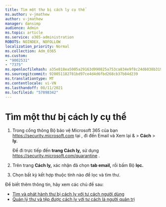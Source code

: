 ```yaml
---
title: Tìm một thư bị cách ly cụ thể
ms.author: v-jmathew
author: v-jmathew
manager: dansimp
audience: Admin
ms.topic: article
ms.service: o365-administration
ROBOTS: NOINDEX, NOFOLLOW
localization_priority: Normal
ms.collection: Adm_O365
ms.custom:
- "9002531"
- "7375"
ms.openlocfilehash: a35e818ea5005a29163d990825a753ca834e9f8c24d6038b319b1382587fc286
ms.sourcegitcommit: 920051182781bd97ce4d4d6fbd268cb37b84d239
ms.translationtype: MT
ms.contentlocale: vi-VN
ms.lasthandoff: 08/11/2021
ms.locfileid: "57898342"
---
```

# <a name="find-a-specific-quarantined-message"></a>Tìm một thư bị cách ly cụ thể

1. Trong cổng thông Bộ bảo vệ Microsoft 365 của bạn <https://security.microsoft.com> tại , đi đến Email và Xem lại &  \> **Cách** \> **ly.**

   Để đi trực tiếp đến **trang Cách ly,** sử dụng <https://security.microsoft.com/quarantine> .

2. Trên trang **Cách ly,** xác nhận đã chọn **tab email,** rồi bấm Bộ **lọc.**
3. Chọn bất kỳ kết hợp thuộc tính nào để lọc và tìm thư.

Để biết thêm thông tin, hãy xem các chủ đề sau:

- [Tìm và phát hành thư bị cách ly với tư cách người dùng](https://docs.microsoft.com/microsoft-365/security/office-365-security/find-and-release-quarantined-messages-as-a-user)
- [Quản lý thư và tệp được cách ly với tư cách là người quản trị](https://docs.microsoft.com/microsoft-365/security/office-365-security/manage-quarantined-messages-and-files)

